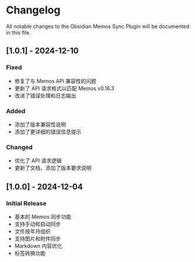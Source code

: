 # Changelog

All notable changes to the Obsidian Memos Sync Plugin will be documented in this file.

## [1.0.1] - 2024-12-10

### Fixed
- 修复了与 Memos API 兼容性的问题
- 更新了 API 请求格式以匹配 Memos v0.16.3
- 改进了错误处理和日志输出

### Added
- 添加了版本兼容性说明
- 添加了更详细的错误信息提示

### Changed
- 优化了 API 请求逻辑
- 更新了文档，添加了版本要求说明

## [1.0.0] - 2024-12-04

### Initial Release
- 基本的 Memos 同步功能
- 支持手动和自动同步
- 文件按年月组织
- 支持图片和附件同步
- Markdown 内容优化
- 标签转换功能 